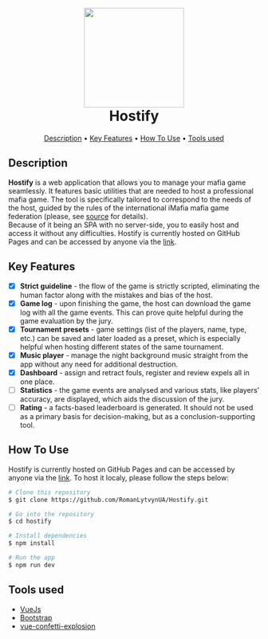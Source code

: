 
<h1 align="center">
  <br>
  <a href="https://romanlytvynua.github.io/Hostify/"><img src="https://github.com/user-attachments/assets/fc5b6ddc-6843-4b92-9be9-eae3fc818b52" width="200"></a>
  <br>
  Hostify
  <br>
</h1>

<p align="center">
  <a href="#description">Description</a> •
  <a href="#key-features">Key Features</a> •
  <a href="#how-to-use">How To Use</a> •
  <a href="#tools-used">Tools used</a>
</p>

## Description

<b>Hostify</b> is a web application that allows you to manage your mafia game seamlessly. It features basic utilities that are needed to host a professional mafia game. 
The tool is specifically tailored to correspond to the needs of the host, guided by the rules of the international iMafia mafia game federation (please, see [source](https://imafia.org/game-rules) for details).
<br>
Because of it being an SPA with no server-side, you to easily host and access it without any difficulties. Hostify is currently hosted on GitHub Pages and can be accessed by anyone via the [link](https://romanlytvynua.github.io/Hostify/).

## Key Features

- [x] <b>Strict guideline</b> - the flow of the game is strictly scripted, eliminating the human factor along with the mistakes and bias of the host.
- [x] <b>Game log</b> - upon finishing the game, the host can download the game log with all the game events. This can prove quite helpful during the game evaluation by the jury.
- [x] <b>Tournament presets</b> - game settings (list of the players, name, type, etc.) can be saved and later loaded as a preset, which is especially helpful when hosting different states of the same tournament.
- [x] <b>Music player</b> - manage the night background music straight from the app without any need for additional destruction.
- [x] <b>Dashboard</b> - assign and retract fouls, register and review expels all in one place.
- [ ] <b>Statistics</b> - the game events are analysed and various stats, like players' accuracy, are displayed, which aids the discussion of the jury.
- [ ] <b>Rating</b> - a facts-based leaderboard is generated. It should not be used as a primary basis for decision-making, but as a conclusion-supporting tool. 

## How To Use

Hostify is currently hosted on GitHub Pages and can be accessed by anyone via the [link](https://romanlytvynua.github.io/Hostify/). To host it localy, please follow the steps below: 

```bash
# Clone this repository
$ git clone https://github.com/RomanLytvynUA/Hostify.git

# Go into the repository
$ cd hostify

# Install dependencies
$ npm install

# Run the app
$ npm run dev
```

## Tools used

- [VueJs](https://vuejs.org/)
- [Bootstrap](https://getbootstrap.com/)
- [vue-confetti-explosion](https://github.com/valgeirb/vue-confetti-explosion)

